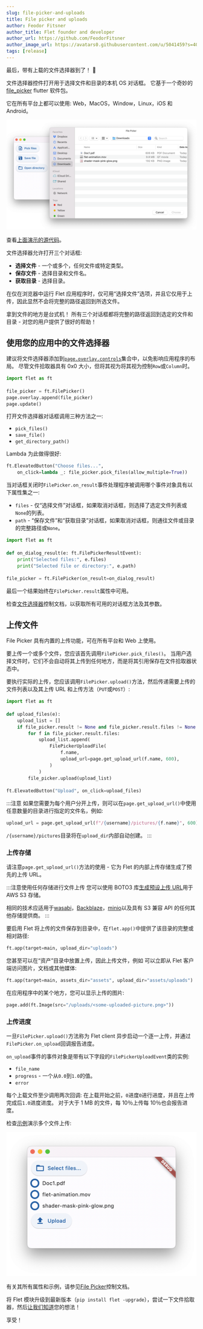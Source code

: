 ```yaml
---
slug: file-picker-and-uploads
title: File picker and uploads
author: Feodor Fitsner
author_title: Flet founder and developer
author_url: https://github.com/FeodorFitsner
author_image_url: https://avatars0.githubusercontent.com/u/5041459?s=400&v=4
tags: [release]
---
```


最后，带有上载的文件选择器到了！ 🎉

文件选择器控件打开用于选择文件和目录的本机 OS 对话框。 它基于一个奇妙的[file_picker](https://pub.dev/packages/file_picker) flutter 软件包。

它在所有平台上都可以使用: Web，MacOS，Window，Linux，iOS 和 Android。

<img src="/img/docs/controls/file-picker/file-picker-all-modes-demo.png" className="screenshot-80" />

查看[上面演示的源代码](https://github.com/flet-dev/examples/blob/main/python/controls/file-picker/file-picker-all-modes.py)。

文件选择器允许打开三个对话框:

- **选择文件** - 一个或多个，任何文件或特定类型。
- **保存文件** - 选择目录和文件名。
- **获取目录** - 选择目录。

在仅在浏览器中运行 Flet 应用程序时，仅可用“选择文件”选项，并且它仅用于上传，因此显然不会将完整的路径返回到所选文件。

拿到文件的地方是台式机！ 所有三个对话框都将完整的路径返回到选定的文件和目录 - 对您的用户提供了很好的帮助！

## 使用您的应用中的文件选择器

建议将文件选择器添加到[`page.overlay.controls`](/docs/controls/page#overlay)集合中，以免影响应用程序的布局。 尽管文件拾取器具有 0x0 大小，但将其视为将其视为控制`Row`或`Column`时。

```python
import flet as ft

file_picker = ft.FilePicker()
page.overlay.append(file_picker)
page.update()
```

打开文件选择器对话框调用三种方法之一:

- `pick_files()`
- `save_file()`
- `get_directory_path()`

Lambda 为此做得很好:

```python
ft.ElevatedButton("Choose files...",
    on_click=lambda _: file_picker.pick_files(allow_multiple=True))
```

当对话框关闭时`FilePicker.on_result`事件处理程序被调用哪个事件对象具有以下属性集之一:

- `files` - 仅“选择文件”对话框，如果取消对话框，则选择了选定文件列表或`None`的列表。
- `path` - “保存文件”和“获取目录”对话框，如果取消对话框，则通往文件或目录的完整路径或`None`。

```python
import flet as ft

def on_dialog_result(e: ft.FilePickerResultEvent):
    print("Selected files:", e.files)
    print("Selected file or directory:", e.path)

file_picker = ft.FilePicker(on_result=on_dialog_result)
```

最后一个结果始终在`FilePicker.result`属性中可用。

检查[文件选择器](/docs/controls/filepicker)控制文档，以获取所有可用的对话框方法及其参数。

## 上传文件

File Picker 具有内置的上传功能，可在所有平台和 Web 上使用。

要上传一个或多个文件，您应该首先调用`FilePicker.pick_files()`。
当用户选择文件时，它们不会自动将其上传到任何地方，而是将其引用保存在文件拾取器状态中。

要执行实际的上传，您应该调用`FilePicker.upload()`方法，然后传递需要上传的文件列表以及其上传 URL 和上传方法（`PUT`或`POST`）:

```python
import flet as ft

def upload_files(e):
    upload_list = []
    if file_picker.result != None and file_picker.result.files != None:
        for f in file_picker.result.files:
            upload_list.append(
                FilePickerUploadFile(
                    f.name,
                    upload_url=page.get_upload_url(f.name, 600),
                )
            )
        file_picker.upload(upload_list)

ft.ElevatedButton("Upload", on_click=upload_files)
```

:::注意
如果您需要为每个用户分开上传，则可以在`page.get_upload_url()`中使用任意数量的目录进行指定的文件名，例如:

```python
upload_url = page.get_upload_url(f"/{username}/pictures/{f.name}", 600)
```

`/{username}/pictures`目录将在`upload_dir`内部自动创建。
:::

### 上传存储

请注意`page.get_upload_url()`方法的使用 - 它为 Flet 的内部上传存储生成了预先的上传 URL。

:::注意使用任何存储进行文件上传
您可以使用 BOTO3 库[生成预设上传 URL](https://boto3.amazonaws.com/v1/documentation/api/latest/guide/s3-presigned-urls.html#generating-a-presigned-url-to-upload-a-file)用于 AWS S3 存储。

相同的技术应适用于[wasabi](https://wasabi.com/)，[Backblaze](https://www.backblaze.com/)，[minio](https://min.io/)以及具有 S3 兼容 API 的任何其他存储提供商。
:::

要启用 Flet 将上传的文件保存到目录中，在`flet.app()`中提供了该目录的完整或相对路径:

```python
ft.app(target=main, upload_dir="uploads")
```

您甚至可以在“资产”目录中放置上传，因此上传文件，例如 可以立即从 Flet 客户端访问图片，文档或其他媒体:

```python
ft.app(target=main, assets_dir="assets", upload_dir="assets/uploads")
```

在应用程序中的某个地方，您可以显示上传的图片:

```python
page.add(ft.Image(src="/uploads/<some-uploaded-picture.png>"))
```

### 上传进度

一旦`FilePicker.upload()`方法称为 Flet client 异步启动一个逐一上传，并通过`FilePicker.on_upload`回调报告进度。

`on_upload`事件的事件对象是带有以下字段的`FilePickerUploadEvent`类的实例:

- `file_name`
- `progress` - 一个从`0.0`到`1.0`的值。
- `error`

每个上载文件至少调用两次回调: 在上载开始之前，`0`进度`0`进行进度，并且在上传完成后`1.0`进度进度。 对于大于 1 MB 的文件，每 10％上传每 10％也会报告进度。

检查[示例](https://github.com/flet-dev/examples/blob/main/python/controls/file-picker/file-picker-upload-progress.py)演示多个文件上传:

<img src="/img/docs/controls/file-picker/file-picker-multiple-uploads.png" className="screenshot-40" />

有关其所有属性和示例，请参见[File Picker](/docs/controls/filepicker)控制文档。

将 Flet 模块升级到最新版本（`pip install flet -upgrade`），尝试一下文件拾取器，然后[让我们知道](https://discord.gg/dzWXP8SHG8)您的想法！

享受！
